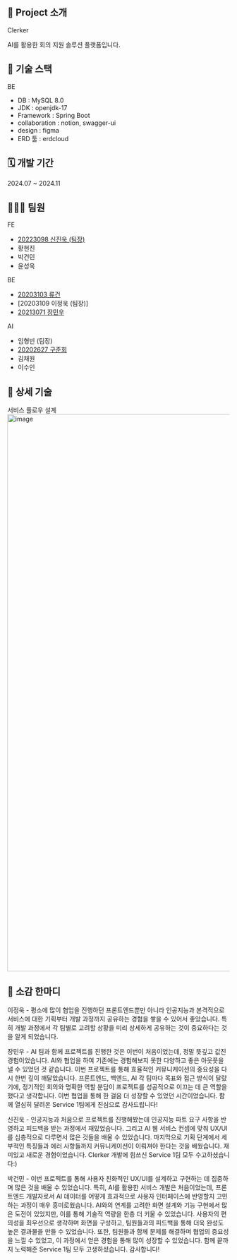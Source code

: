 ## 📍 Project 소개
Clerker

AI를 활용한 회의 지원 솔루션 플랫폼입니다.

## 📍 기술 스택
BE
- DB : MySQL 8.0
- JDK : openjdk-17
- Framework : Spring Boot
- collaboration : notion, swagger-ui
- design : figma
- ERD 툴 : erdcloud


## 🗓️ 개발 기간
2024.07 ~ 2024.11

## 👨🏻‍💻 팀원
FE
- [20223098 신진욱 (팀장)](https://github.com/jen454)
- 황현진
- 박건민
- 윤성욱

BE
- [20203103 류건](https://github.com/U-Geon)
- [20203109 이정욱 (팀장)]
- [20213071 장민우](https://github.com/alsdn4956)

AI
- 임형빈 (팀장)
- [20202627 구준회](https://github.com/junhoeKu)
- 김채원
- 이수인


## 📍 상세 기술
서비스 플로우 설계
<img width="1263" alt="image" src="https://github.com/user-attachments/assets/41282503-0fa3-4ef6-a372-2ecc2a6a9063">


## 📍 소감 한마디
이정욱 - 평소에 많이 협업을 진행하던 프론트엔드뿐만 아니라 인공지능과 본격적으로 서비스에 대한 기획부터 개발 과정까지 공유하는 경험을 쌓을 수 있어서 좋았습니다. 특히 개발 과정에서 각 팀별로 고려할 상황을 미리 상세하게 공유하는 것이 중요하다는 것을 알게 되었습니다.

장민우 - AI 팀과 함께 프로젝트를 진행한 것은 이번이 처음이었는데, 정말 뜻깊고 값진 경험이었습니다. AI와 협업을 하여 기존에는 경험해보지 못한 다양하고 좋은 아웃풋을 낼 수 있었던 것 같습니다.
이번 프로젝트를 통해 효율적인 커뮤니케이션의 중요성을 다시 한번 깊이 깨달았습니다. 프론트엔드, 백엔드, AI 각 팀마다 목표와 접근 방식이 달랐기에, 정기적인 회의와 명확한 역할 분담이 프로젝트를 성공적으로 이끄는 데 큰 역할을 했다고 생각합니다. 이번 협업을 통해 한 걸음 더 성장할 수 있었던 시간이었습니다. 함께 열심히 달려온 Service 1팀에게 진심으로 감사드립니다!

신진욱 - 인공지능과 처음으로 프로젝트를 진행해봤는데 인공지능 파트 요구 사항을 반영하고 피드백을 받는 과정에서 재밌었습니다. 그리고 AI 웹 서비스 컨셉에 맞춰 UX/UI를 심층적으로 다루면서 많은 것들을 배울 수 있었습니다. 마지막으로 기획 단계에서 세부적인 특징들과 에러 사항들까지 커뮤니케이션이 이뤄져야 한다는 것을 배웠습니다. 재미있고 새로운 경험이었습니다. Clerker 개발에 힘쓰신 Service 1팀 모두 수고하셨습니다:)

박건민 - 이번 프로젝트를 통해 사용자 친화적인 UX/UI를 설계하고 구현하는 데 집중하며 많은 것을 배울 수 있었습니다. 특히, AI를 활용한 서비스 개발은 처음이었는데, 프론트엔드 개발자로서 AI 데이터를 어떻게 효과적으로 사용자 인터페이스에 반영할지 고민하는 과정이 매우 흥미로웠습니다. AI와의 연계를 고려한 화면 설계와 기능 구현에서 많은 도전이 있었지만, 이를 통해 기술적 역량을 한층 더 키울 수 있었습니다. 사용자의 편의성을 최우선으로 생각하며 화면을 구성하고, 팀원들과의 피드백을 통해 더욱 완성도 높은 결과물을 만들 수 있었습니다. 또한, 팀원들과 함께 문제를 해결하며 협업의 중요성을 느낄 수 있었고, 이 과정에서 얻은 경험을 통해 많이 성장할 수 있었습니다. 함께 끝까지 노력해준 Service 1팀 모두 고생하셨습니다. 감사합니다!
